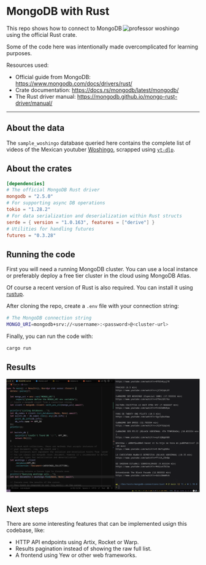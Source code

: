 <!-- markdownlint-disable MD033 -->
# MongoDB with Rust

<img align="right" width="200" src="https://rustacean.net/assets/rustacean-flat-happy.png" alt="professor woshingo"/>

This repo shows how to connect to MongoDB using the official Rust crate.

Some of the code here was intentionally made overcomplicated for learning purposes.

Resources used:

- Official guide from MongoDB: <https://www.mongodb.com/docs/drivers/rust/>
- Crate documentation: <https://docs.rs/mongodb/latest/mongodb/>
- The Rust driver manual: <https://mongodb.github.io/mongo-rust-driver/manual/>

---

## About the data

The `sample_woshingo` database queried here contains the complete list of
videos of the Mexican youtuber [Woshingo](https://www.youtube.com/@Woshingo), scrapped using [`yt-dlp`](https://github.com/yt-dlp/yt-dlp).

## About the crates

```toml
[dependencies]
# The official MongoDB Rust driver
mongodb = "2.5.0"
# For supporting async DB operations
tokio = "1.28.2"
# For data serialization and deserialization within Rust structs
serde = { version = "1.0.163", features = ["derive"] }
# Utilities for handling futures
futures = "0.3.28"
```

## Running the code

First you will need a running MongoDB cluster. You can use a local instance or
preferably deploy a free tier cluster in the cloud using MongoDB Atlas.

Of course a recent version of Rust is also required. You can install it using
[rustup](https://rustup.rs/).

After cloning the repo, create a `.env` file with your connection string:

```sh
# The MongoDB connection string
MONGO_URI=mongodb+srv://<username>:<password>@<cluster-url>
```

Finally, you can run the code with:

```sh
cargo run
```

## Results

![Screenshot result](screenshot.png)

## Next steps

There are some interesting features that can be implemented usign this codebase, like:

- HTTP API endpoints using Artix, Rocket or Warp.
- Results pagination instead of showing the raw full list.
- A frontend using Yew or other web frameworks.
